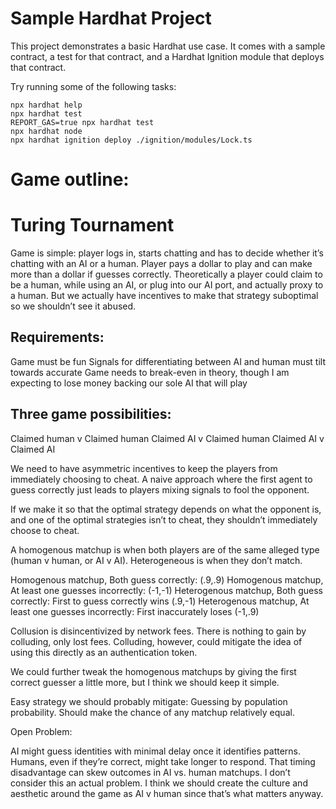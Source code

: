 # Sample Hardhat Project

This project demonstrates a basic Hardhat use case. It comes with a sample contract, a test for that contract, and a Hardhat Ignition module that deploys that contract.

Try running some of the following tasks:

```shell
npx hardhat help
npx hardhat test
REPORT_GAS=true npx hardhat test
npx hardhat node
npx hardhat ignition deploy ./ignition/modules/Lock.ts
```


# Game outline:
# Turing Tournament

Game is simple: player logs in, starts chatting and has to decide whether it’s chatting with an AI or a human. Player pays a dollar to play and can make more than a dollar if guesses correctly. Theoretically a player could claim to be a human, while using an AI, or plug into our AI port, and actually proxy to a human. But we actually have incentives to make that strategy suboptimal so we shouldn’t see it abused.

## Requirements:
Game must be fun
Signals for differentiating between AI and human must tilt towards accurate
Game needs to break-even in theory, though I am expecting to lose money backing our sole AI that will play

## Three game possibilities:
Claimed human v Claimed human
Claimed AI v Claimed human
Claimed AI v Claimed AI 

We need to have asymmetric incentives to keep the players from immediately choosing to cheat. A naive approach where the first agent to guess correctly just leads to players mixing signals to fool the opponent.

If we make it so that the optimal strategy depends on what the opponent is, and one of the optimal strategies isn’t to cheat, they shouldn’t immediately choose to cheat.

A homogenous matchup is when both players are of the same alleged type (human v human, or AI v AI). Heterogeneous is when they don’t match.



Homogenous matchup, Both guess correctly:
(.9,.9)
Homogenous matchup, At least one guesses incorrectly:
(-1,-1)
Heterogenous matchup, Both guess correctly:
First to guess correctly wins (.9,-1) 
Heterogenous matchup, At least one guesses incorrectly:
First inaccurately loses 
(-1,.9)


Collusion is disincentivized by network fees. There is nothing to gain by colluding, only lost fees. Colluding, however, could mitigate the idea of using this directly as an authentication token. 

We could further tweak the homogenous matchups by giving the first correct guesser a little more, but I think we should keep it simple.

Easy strategy we should probably mitigate: Guessing by population probability. Should make the chance of any matchup relatively equal.

Open Problem:

AI might guess identities with minimal delay once it identifies patterns. Humans, even if they’re correct, might take longer to respond. That timing disadvantage can skew outcomes in AI vs. human matchups. I don’t consider this an actual problem. I think we should create the culture and aesthetic around the game as AI v human since that’s what matters anyway.


